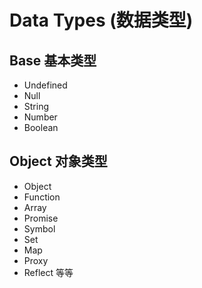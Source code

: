 # Data Types (数据类型)

## Base 基本类型

* Undefined
* Null
* String
* Number
* Boolean

## Object 对象类型

* Object
* Function
* Array
* Promise
* Symbol
* Set
* Map
* Proxy
* Reflect
等等
